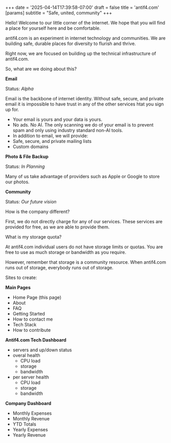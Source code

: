 +++
date = '2025-04-14T17:39:58-07:00'
draft = false
title = 'antif4.com'
[params]
  subtitle = "Safe, united, community"
+++

Hello! Welcome to our little corner of the internet. We hope that you will find a place for yourself here and be comfortable. 

antif4.com is an experiment in internet technology and communities. We are building safe, durable places for diversity to flurish and thrive. 

Right now, we are focused on building up the technical infrastructure of antif4.com. 

So, what are we doing about this? 

**Email**

Status: *Alpha*

Email is the backbone of internet identity. Without safe, secure, and private email it is impossible to have trust in any of the other services htat you sign up for. 
 * Your email is yours and your data is yours. 
 * No ads. No AI. The only scanning we do of your email is to prevent spam and only using industry standard non-AI tools. 
 * In addition to email, we will provide: 
  * Safe, secure, and private mailing lists
  * Custom domains

**Photo & File Backup** 

Status: *In Planning*

Many of us take advantage of providers such as Apple or Google to store our photos. 

**Community** 

Status: *Our future vision*

How is the company different? 

First, we do not directly charge for any of our services. These services are provided for free, as we are able to provide them.

What is my storage quota? 

At antif4.com individual users do not have storage limits or quotas. You are free to use as much storage or bandwidth as you require. 

However, remember that storage is a community resource. When antif4.com runs out of storage, everybody runs out of storage.




Sites to create:

**Main Pages**

* Home Page (this page)
* About
* FAQ
* Getting Started
* How to contact me
* Tech Stack
* How to contribute

**Antif4.com Tech Dashboard**

* servers and up/down status
* overal health
  * CPU load
  * storage
  * bandwidth
* per server health
  * CPU load
  * storage
  * bandwidth

**Company Dashboard**
  * Monthly Expenses
  * Monthly Revenue
  * YTD Totals
  * Yearly Expenses
  * Yearly Revenue
